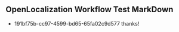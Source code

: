 ## OpenLocalization Workflow Test MarkDown
* 191bf75b-cc97-4599-bd65-65fa02c9d577 thanks!

<!--HONumber=Sep16_HO1-->


